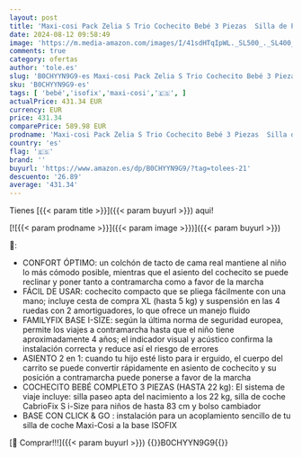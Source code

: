 ```yaml
---
layout: post
title: 'Maxi-cosi Pack Zelia S Trio Cochecito Bebé 3 Piezas  Silla de Paseo 3 en 1 con Cabriofix S i-Size Silla Coche Bebé  0-4 años  Gris + FamilyFix3 Base ISOFIX  Negro'
date: 2024-08-12 09:58:49
image: 'https://m.media-amazon.com/images/I/41sdHTqIpWL._SL500_._SL400_.jpg'
comments: true
category: ofertas
author: 'tole.es'
slug: 'B0CHYYN9G9-es Maxi-cosi Pack Zelia S Trio Cochecito Bebé 3 Piezas Silla...'
sku: 'B0CHYYN9G9-es'
tags: [ 'bebé','isofix','maxi-cosi','🇪🇸', ]
actualPrice: 431.34 EUR
currency: EUR
price: 431.34
comparePrice: 589.98 EUR
prodname: 'Maxi-cosi Pack Zelia S Trio Cochecito Bebé 3 Piezas  Silla de Paseo 3 en 1 con Cabriofix S i-Size Silla Coche Bebé  0-4 años  Gris + FamilyFix3 Base ISOFIX  Negro'
country: 'es'
flag: '🇪🇸'
brand: ''
buyurl: 'https://www.amazon.es/dp/B0CHYYN9G9/?tag=tolees-21'
descuento: '26.89'
average: '431.34'
---
```


Tienes [{{< param title >}}]({{< param buyurl >}}) aqui!

[![{{< param prodname >}}]({{< param image >}})]({{< param buyurl >}})

🔎:

- CONFORT ÓPTIMO: un colchón de tacto de cama real mantiene al niño lo más cómodo posible, mientras que el asiento del cochecito se puede reclinar y poner tanto a contramarcha como a favor de la marcha
- FÁCIL DE USAR: cochecito compacto que se pliega fácilmente con una mano; incluye cesta de compra XL (hasta 5 kg) y suspensión en las 4 ruedas con 2 amortiguadores, lo que ofrece un manejo fluido
- FAMILYFIX BASE I-SIZE: según la última norma de seguridad europea, permite los viajes a contramarcha hasta que el niño tiene aproximadamente 4 años; el indicador visual y acústico confirma la instalación correcta y reduce así el riesgo de errores
- ASIENTO 2 en 1: cuando tu hijo esté listo para ir erguido, el cuerpo del carrito se puede convertir rápidamente en asiento de cochecito y su posición a contramarcha puede ponerse a favor de la marcha
- COCHECITO BEBÉ COMPLETO 3 PIEZAS (HASTA 22 kg): El sistema de viaje incluye: silla paseo apta del nacimiento a los 22 kg, silla de coche CabrioFix S i-Size para niños de hasta 83 cm y bolso cambiador
- BASE CON CLICK & GO : instalación para un acoplamiento sencillo de tu silla de coche Maxi-Cosi a la base ISOFIX

[🛒 Comprar!!!]({{< param buyurl >}})
{{<world>}}B0CHYYN9G9{{</world>}}
